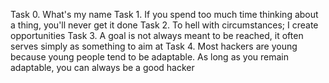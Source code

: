 Task 0. What's my name
Task 1. If you spend too much time thinking about a thing, you'll never get it done
Task 2. To hell with circumstances; I create opportunities
Task 3. A goal is not always meant to be reached, it often serves simply as something to aim at
Task 4. Most hackers are young because young people tend to be adaptable. As long as you remain adaptable, you can always be a good hacker

